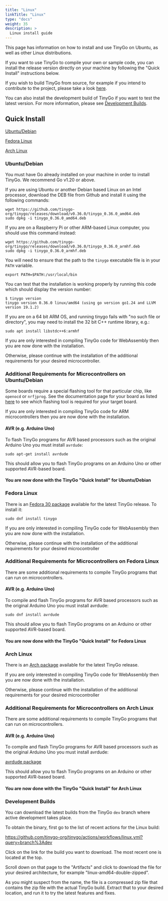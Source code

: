 ```yaml
---
title: "Linux"
linkTitle: "Linux"
type: "docs"
weight: 35
description: >
  Linux install guide
---
```


This page has information on how to install and use TinyGo on Ubuntu, as well as other Linux distributions.

If you want to use TinyGo to compile your own or sample code, you can install the release version directly on your machine by following the "Quick Install" instructions below.

If you wish to build TinyGo from source, for example if you intend to contribute to the project, please take a look [here](../../../docs/guides/build).

You can also install the development build of TinyGo if you want to test the latest version. For more information, please see [Development Builds](#development-builds).

## Quick Install

[Ubuntu/Debian](#ubuntu-debian)

[Fedora Linux](#fedora-linux)

[Arch Linux](#arch-linux)

### Ubuntu/Debian

You must have Go already installed on your machine in order to install TinyGo. We recommend Go v1.20 or above.

If you are using Ubuntu or another Debian based Linux on an Intel processor, download the DEB file from Github and install it using the following commands:

```shell
wget https://github.com/tinygo-org/tinygo/releases/download/v0.36.0/tinygo_0.36.0_amd64.deb
sudo dpkg -i tinygo_0.36.0_amd64.deb
```

If you are on a Raspberry Pi or other ARM-based Linux computer, you should use this command instead:

```shell
wget https://github.com/tinygo-org/tinygo/releases/download/v0.36.0/tinygo_0.36.0_armhf.deb
sudo dpkg -i tinygo_0.36.0_armhf.deb
```

You will need to ensure that the path to the `tinygo` executable file is in your `PATH` variable.

```shell
export PATH=$PATH:/usr/local/bin
```

You can test that the installation is working properly by running this code which should display the version number:

```shell
$ tinygo version
tinygo version 0.36.0 linux/amd64 (using go version go1.24 and LLVM version 19.1.2)
```

If you are on a 64 bit ARM OS, and running tinygo fails with "no such file or directory", you may need to install the 32 bit C++ runtime library, e.g.:

```shell
sudo apt install libstdc++6:armhf
```

If you are only interested in compiling TinyGo code for WebAssembly then you are now done with the installation.

Otherwise, please continue with the installation of the additional requirements for your desired microcontroller.

### Additional Requirements for Microcontrollers on Ubuntu/Debian

Some boards require a special flashing tool for that particular chip, like `openocd` or `nrfjprog`. See the documentation page for your board as listed [here](../../../docs/reference/microcontrollers/) to see which flashing tool is required for your target board.

If you are only interested in compiling TinyGo code for ARM microcontrollers then you are now done with the installation.

#### AVR (e.g. Arduino Uno)

To flash TinyGo programs for AVR based processors such as the original Arduino Uno you must install `avrdude`:

```shell
sudo apt-get install avrdude
```

This should allow you to flash TinyGo programs on an Arduino Uno or other supported AVR-based board.

#### You are now done with the TinyGo "Quick Install" for Ubuntu/Debian

### Fedora Linux

There is an [Fedora 30 package](https://packages.fedoraproject.org/pkgs/tinygo/tinygo/) available for the latest TinyGo release. To install it:

```shell
sudo dnf install tinygo
```

If you are only interested in compiling TinyGo code for WebAssembly then you are now done with the installation.

Otherwise, please continue with the installation of the additional requirements for your desired microcontroller

### Additional Requirements for Microcontrollers on Fedora Linux

There are some additional requirements to compile TinyGo programs that can run on microcontrollers.

#### AVR (e.g. Arduino Uno)

To compile and flash TinyGo programs for AVR based processors such as the original Arduino Uno you must install avrdude:

```shell
sudo dnf install avrdude
```

This should allow you to flash TinyGo programs on an Arduino or other supported AVR-based board.

#### You are now done with the TinyGo "Quick Install" for Fedora Linux

### Arch Linux

There is an [Arch package](https://archlinux.org/packages/extra/x86_64/tinygo/) available for the latest TinyGo release.

If you are only interested in compiling TinyGo code for WebAssembly then you are now done with the installation.

Otherwise, please continue with the installation of the additional requirements for your desired microcontroller

### Additional Requirements for Microcontrollers on Arch Linux

There are some additional requirements to compile TinyGo programs that can run on microcontrollers.

#### AVR (e.g. Arduino Uno)

To compile and flash TinyGo programs for AVR based processors such as the original Arduino Uno you must install avrdude:

[avrdude package](https://archlinux.org/packages/extra/x86_64/avrdude/)

This should allow you to flash TinyGo programs on an Arduino or other supported AVR-based board.

#### You are now done with the TinyGo "Quick Install" for Arch Linux

### Development Builds

You can download the latest builds from the TinyGo `dev` branch where active development takes place.

To obtain the binary, first go to the list of recent actions for the Linux build:

https://github.com/tinygo-org/tinygo/actions/workflows/linux.yml?query=branch%3Adev

Click on the link for the build you want to download. The most recent one is located at the top.

Scroll down on that page to the "Artifacts" and click to download the file for your desired architecture, for example "linux-amd64-double-zipped".

As you might suspect from the name, the file is a compressed zip file that contains the zip file with the actual TinyGo build. Extract that to your desired location, and run it to try the latest features and fixes.
